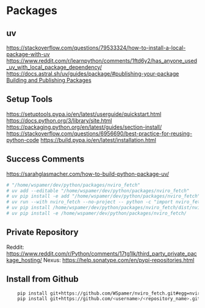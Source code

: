 # Packages

## uv

<https://stackoverflow.com/questions/79533324/how-to-install-a-local-package-with-uv>
<https://www.reddit.com/r/learnpython/comments/1ftd6y2/has_anyone_used_uv_with_local_package_dependency/>
<https://docs.astral.sh/uv/guides/package/#publishing-your-package>
[Building and Publishing Packages](https://realpython.com/python-uv/)

## Setup Tools

<https://setuptools.pypa.io/en/latest/userguide/quickstart.html>
<https://docs.python.org/3/library/site.html>
<https://packaging.python.org/en/latest/guides/section-install/>
<https://stackoverflow.com/questions/6956690/best-practice-for-reusing-python-code>
<https://build.pypa.io/en/latest/installation.html>

## Success Comments

<https://sarahglasmacher.com/how-to-build-python-package-uv/>

```bash
# "/home/wspamer/dev/python/packages/nviro_fetch"
# uv add --editable "/home/wspamer/dev/python/packages/nviro_fetch"
# uv pip install -e add "/home/wspamer/dev/python/packages/nviro_fetch"
# uv run --with nviro_fetch --no-project -- python -c "import nviro_fetch"
# uv pip install /home/wspamer/dev/python/packages/nviro_fetch/dist/nviro_fetch-0.1.0-py3-none-any.whl
# uv pip install -e /home/wspamer/dev/python/packages/nviro_fetch/
```

## Private Repository

Reddit: <https://www.reddit.com/r/Python/comments/17tg1lk/third_party_private_package_hosting/>
Nexus: <https://help.sonatype.com/en/pypi-repositories.html>

## Install from Github

```bash
    pip install git+https://github.com/WSpamer/nviro_fetch.git#egg=nviro_fetch
    pip install git+https://github.com/<username>/<repository_name>.git#egg=<module_name>

```
